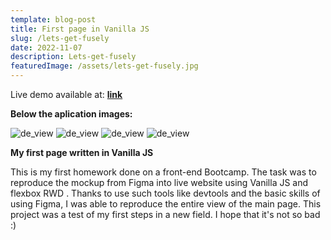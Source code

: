 ```yaml
---
template: blog-post
title: First page in Vanilla JS
slug: /lets-get-fusely
date: 2022-11-07
description: Lets-get-fusely
featuredImage: /assets/lets-get-fusely.jpg
---
```

Live demo available at: <strong>[link](https://sylwia-laboszczak.github.io/learning-rwd-fusely/)</strong>


   
   
   
   
   
<strong>Below the aplication images:</strong>


![de_view](/assets/lets-get-fusely-rwd.jpg "RWD view")
![de_view](/assets/lets-get-fusely-rwd-2.jpg "RWD view")
![de_view](/assets/lets-get-fusely-rwd-3.jpg "RWD view")
![de_view](/assets/lets-get-fusely-rwd-4.jpg "RWD view")




<strong>My first page written in Vanilla JS</strong>


This is my first homework done on a front-end Bootcamp.
The task was to reproduce the mockup from Figma into live website using Vanilla JS and flexbox RWD . Thanks to use  such  tools like  devtools and the basic skills of using Figma, I was able to reproduce the entire view of the main page.
This project was a test of my first steps in a new field. I hope that it's not so bad :)
